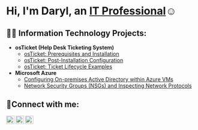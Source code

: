 <h1>Hi, I'm Daryl, an <a href="https://linkedin.com/in/daryl-armour-054158a7/">IT Professional</a>☺</h1>

<h2>👨‍💻 Information Technology Projects:</h2>

- <b>osTicket (Help Desk Ticketing System)</b>
  - [osTicket: Prerequisites and Installation](https://github.com/darylarmour/osticket-prereqs)
  - [osTicket: Post-Installation Configuration](https://github.com/darylarmour/post-install-config)
  - [osTicket: Ticket Lifecycle Examples](https://github.com/darylarmour/ticket-lifecycle)
- <b>Microsoft Azure</b>
  - [Configuring On-premises Active Directory within Azure VMs](https://github.com/darylarmour/configure-ad)
  - [Network Security Groups (NSGs) and Inspecting Network Protocols](https://github.com/darylarmour/azure-network-protocols)

<h2>🤳Connect with me:</h2>

[<img align="left" alt="Josh | Twitter" width="22px" src="https://cdn.jsdelivr.net/npm/simple-icons@v3/icons/twitter.svg" />][twitter]
[<img align="left" alt="Josh | LinkedIn" width="22px" src="https://cdn.jsdelivr.net/npm/simple-icons@v3/icons/linkedin.svg" />][linkedin]
[<img align="left" alt="Josh | Instagram" width="22px" src="https://cdn.jsdelivr.net/npm/simple-icons@v3/icons/instagram.svg" />][instagram]

[twitter]: https://twitter.com/Josh
[instagram]: https://www.instagram.com/Josh
[linkedin]: https://linkedin.com/in/Josh
